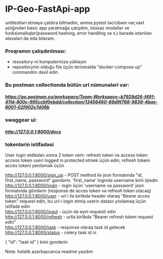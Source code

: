 # IP-Geo-FastApi-app

unittestləri etməyə çatdıra bilmədim, amma pytest təcrübəm var,vaxt azlığından basic app yaratmağa çalışdım, istəsəz modəllər ve funksionallıqlar(password hashing, error handling və s.) barədə istənilən əlavələri də edə bilərəm. 

### Proqramın çalışdırılması:
 - resository-ni komputerinizə yükləyin
 - repositorynin olduğu file üçün terminalda "docker-compose up" commandını daxil edin 



### Bu postman collectionda bütün url nümunələri var:
##### https://go.postman.co/workspace/Team-Workspace~b7928d26-f491-411d-800c-995ccbf0ebdd/collection/13456460-89d9f768-9839-4bae-8001-02f902e7d08b


### swaggear ui:
##### http://127.0.0.1:8000/docs



### tokenlərin istifadəsi

User login etdikdən sonra 2 token verir: refresh token və access token
access token useri logged in protected etmek üçün edin, refresh tokeni acces tokeni yeniləmək üçün


http://127.0.0.1:8000/sign_up   -  POST method ilə  json formatında  "id, first_name, password" gəndərin. 'first_name' logində username kimi işlədin<br />
http://127.0.0.1:8000/login     -  login üçün 'username və password'  json formatında göndərin  (response de acces token və refresh token olacaq)<br />
http://127.0.0.1:8000/user      -  url i ilə birlikdə header olaraq "Bearer acces token" request edin, bu url-i login etmiş userin datasıı yoxlamaq üçün
istifade edin <br />
http://127.0.0.1:8000/logut     -  üçün də eyni requesti edin <br />
http://127.0.0.1:8000/refresh   -  urllə birlikdə "Bearer refresh token request edin" <br />
http://127.0.0.1:8000/task      -  response olaraq task id gelecek <br />
http://127.0.0.1:8000/status    -  celery task id ni  <br />

{
    "id": "task id"
}
kimi gonderin

Note: hələlik azərbaycanca readme yazdım
